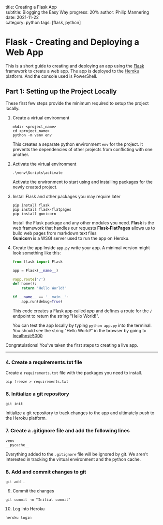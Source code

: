 title: Creating a Flask App  
subtitle: Blogging the Easy Way
progress: 20%
author: Philip Mannering  
date: 2021-11-22  
category: python
tags: [flask, python]  

# Flask - Creating and Deploying a Web App

This is a short guide to creating and deploying an app using the [Flask](http://flask.pocoo.org/) framework to create a web app. The app is deployed to the [Heroku](https://www.heroku.com/) platform. And the console used is PowerShell.

## Part 1: Setting up the Project Locally

These first few steps provide the minimum required to setup the project locally.

1. Create a virtual environment
    ```
    mkdir <project_name>
    cd <project_name>
    python -m venv env
    ```
    This creates a separate python environment `env` for the project. It prevents the dependencies of other projects from conflicting with one another.

1. Activate the virtual environment
    ```
    .\venv\Scripts\activate
    ```
    Activate the environment to start using and installing packages for the newly created project.

1. Install Flask and other packages you may require later
    ```
    pip install flask
    pip install flask-flatpages
    pip install gunicorn
    ```
    Install the Flask package and any other modules you need. 
    **Flask** is the web framework that handles our requests
    **Flask-FlatPages** allows us to build web pages from markdown text files  
    **Gunicorn** is a WSGI server used to run the app on Heroku.

1. Create the app
    Inside `app.py` write your app. A minimal version might look something like this:
    ```python
    from flask import Flask

    app = Flask(__name__)

    @app.route('/')
    def home():
        return 'Hello World!'

    if __name__ == '__main__':
        app.run(debug=True)
    ```
    This code creates a Flask app called _app_ and defines a route for the `/` endpoint to return the string "Hello World!".

    You can test the app locally by typing `python app.py` into the terminal. You should see the string "Hello World!" in the browser by going to [localhost:5000](http://localhost:5000/)

Congratulations! You've taken the first steps to creating a live app.

---




### 4. Create a requirements.txt file
Create a `requirements.txt` file with the packages you need to install.
```
pip freeze > requirements.txt
```

### 6. Initialize a git repository
```
git init
```
Initialize a git repository to track changes to the app and ultimately push to the Heroku platform.


### 7. Create a .gitignore file and add the following lines
```
venv
__pycache__
```
Everything added to the `.gitignore` file will be ignored by git. We aren't interested in tracking the virtual environment and the python cache.

### 8. Add and commit changes to git
```
git add .
```
9. Commit the changes
```
git commit -m "Initial commit"
```
10. Log into Heroku
```
heroku login
```


